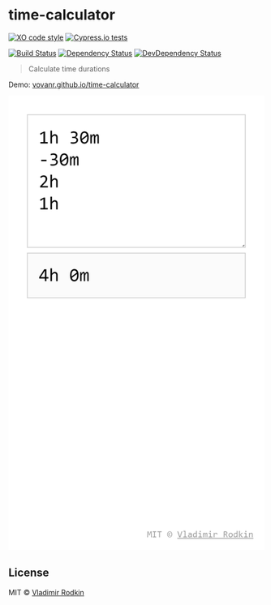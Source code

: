 # time-calculator

[![XO code style][codestyle-image]][codestyle-url]
[![Cypress.io tests][cypress-image]][cypress-url]

[![Build Status][travis-image]][travis-url]
[![Dependency Status][depstat-image]][depstat-url]
[![DevDependency Status][depstat-dev-image]][depstat-dev-url]

> Calculate time durations

Demo: [vovanr.github.io/time-calculator][demo]

![](preview.png)

## License
MIT © [Vladimir Rodkin](https://github.com/VovanR)

[demo]: https://vovanr.github.io/time-calculator

[codestyle-url]: https://github.com/xojs/xo
[codestyle-image]: https://img.shields.io/badge/code_style-XO-5ed9c7.svg?style=flat-square

[travis-url]: https://travis-ci.org/VovanR/time-calculator
[travis-image]: https://img.shields.io/travis/VovanR/time-calculator.svg?style=flat-square

[depstat-url]: https://david-dm.org/VovanR/time-calculator
[depstat-image]: https://david-dm.org/VovanR/time-calculator.svg?style=flat-square

[depstat-dev-url]: https://david-dm.org/VovanR/time-calculator
[depstat-dev-image]: https://david-dm.org/VovanR/time-calculator/dev-status.svg?style=flat-square

[cypress-url]: https://cypress.io
[cypress-image]: https://img.shields.io/badge/cypress.io-tests-green.svg?style=flat-square
